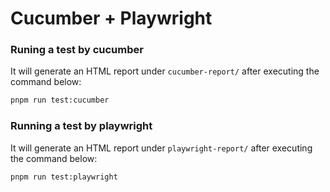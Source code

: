 # Cucumber + Playwright

### Runing a test by cucumber

It will generate an HTML report under `cucumber-report/` after executing the command below:

```bash
pnpm run test:cucumber
```

### Running a test by playwright

It will generate an HTML report under `playwright-report/` after executing the command below:

```bash
pnpm run test:playwright
```
